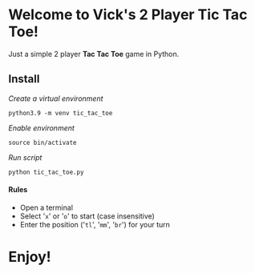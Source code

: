 # Welcome to Vick's 2 Player  Tic Tac Toe!

Just a simple 2 player **Tac Tac Toe** game in Python.

## Install
*Create a virtual environment*
```shell
python3.9 -m venv tic_tac_toe
```

*Enable environment*
```shell
source bin/activate
```

*Run script*
```shell
python tic_tac_toe.py
```

#### Rules
- Open a terminal
- Select '`x`' or '`o`' to start (case insensitive)
- Enter the position ('`tl`', '`mm`', '`br`') for your turn

# Enjoy!
